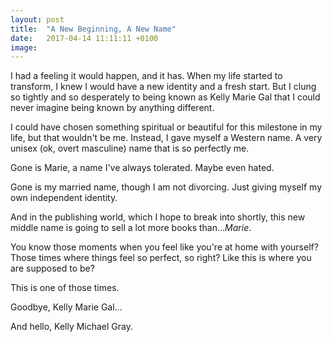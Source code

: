 ```yaml
---
layout: post
title:  "A New Beginning, A New Name"
date:   2017-04-14 11:11:11 +0100
image:
---
```


I had a feeling it would happen, and it has. When my life started to transform, I knew I would have a new identity and a fresh start. But I clung so tightly and so desperately to being known as Kelly Marie Gal that I could never imagine being known by anything different.

I could have chosen something spiritual or beautiful for this milestone in my life, but that wouldn't be me. Instead, I gave myself a Western name. A very unisex (ok, overt masculine) name that is so perfectly me.

Gone is Marie, a name I've always tolerated. Maybe even hated.

Gone is my married name, though I am not divorcing. Just giving myself my own independent identity.

And in the publishing world, which I hope to break into shortly, this new middle name is going to sell a lot more books than...*Marie*.

You know those moments when you feel like you're at home with yourself? Those times where things feel so perfect, so right? Like this is where you are supposed to be?

This is one of those times.

Goodbye, Kelly Marie Gal...

And hello, Kelly Michael Gray.
